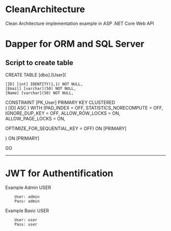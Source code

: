 # CleanArchitecture
Clean Architecture implementation example in ASP .NET Core Web API
# Dapper for ORM and SQL Server

Script to create table
---------------------------------------------------------------------------------
CREATE TABLE [dbo].[User](

	[ID] [int] IDENTITY(1,1) NOT NULL,
	[Email] [varchar](50) NOT NULL,
	[Name] [varchar](50) NOT NULL, 

 CONSTRAINT [PK_User] PRIMARY KEY CLUSTERED  
(
[ID] ASC
)
WITH (PAD_INDEX = OFF, STATISTICS_NORECOMPUTE = OFF, IGNORE_DUP_KEY = OFF, ALLOW_ROW_LOCKS = ON, ALLOW_PAGE_LOCKS = ON, 

OPTIMIZE_FOR_SEQUENTIAL_KEY = OFF) ON [PRIMARY]

) ON [PRIMARY]

GO

----------------------------------------------------------------------------------------


# JWT for Authentification
Example Admin USER

        User: admin
        Pass: admin
        
Example Basic USER

        User: user
        Pass: user
